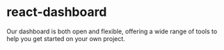 # react-dashboard
Our dashboard is both open and flexible, offering a wide range of tools to help you get started on your own project.
